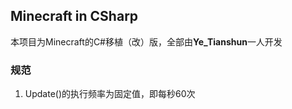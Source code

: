## Minecraft in CSharp

本项目为Minecraft的C\#移植（改）版，全部由**Ye_Tianshun**一人开发

### 规范

1. Update()的执行频率为固定值，即每秒60次
